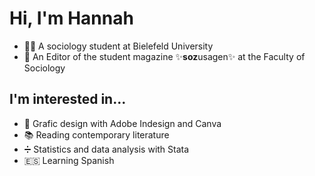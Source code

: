 # Hi, I'm Hannah
- 👩‍🎓 A sociology student at Bielefeld University
- 📗 An Editor of the student magazine ✨<b>soz</b>usagen✨ at the Faculty of Sociology

## I'm interested in...
- 💞 Grafic design with Adobe Indesign and Canva
- 📚 Reading contemporary literature
- ➗ Statistics and data analysis with Stata
- 🇪🇸 Learning Spanish
